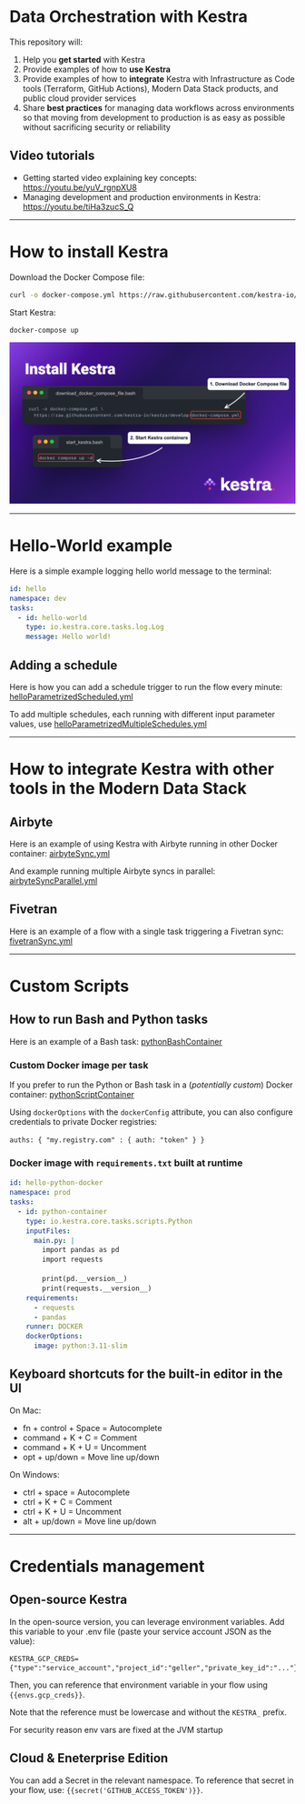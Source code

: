 # Data Orchestration with Kestra

This repository will:
1. Help you **get started** with Kestra
2. Provide examples of how to **use Kestra**
3. Provide examples of how to **integrate** Kestra with Infrastructure as Code tools (Terraform, GitHub Actions), Modern Data Stack products, and public cloud provider services
4. Share **best practices** for managing data workflows across environments so that moving from development to production is as easy as possible without sacrificing security or reliability

## Video tutorials

- Getting started video explaining key concepts: https://youtu.be/yuV_rgnpXU8
- Managing development and production environments in Kestra: https://youtu.be/tiHa3zucS_Q

---

# How to install Kestra

Download the Docker Compose file:

```sh
curl -o docker-compose.yml https://raw.githubusercontent.com/kestra-io/kestra/develop/docker-compose.yml
```

Start Kestra:

```sh
docker-compose up
```

![install.png](images/install.png)

---

# Hello-World example

Here is a simple example logging hello world message to the terminal:

```yaml
id: hello  
namespace: dev
tasks:
  - id: hello-world
    type: io.kestra.core.tasks.log.Log
    message: Hello world!
```

## Adding a schedule

Here is how you can add a schedule trigger to run the flow every minute: [helloParametrizedScheduled.yml](flows/helloParametrizedScheduled.yml)

To add multiple schedules, each running with different input parameter values, use [helloParametrizedMultipleSchedules.yml](flows/helloParametrizedMultipleSchedules.yml)

---

# How to integrate Kestra with other tools in the Modern Data Stack 

## Airbyte

Here is an example of using Kestra with Airbyte running in other Docker container: [airbyteSync.yml](flows/airbyteSync.yml)

And example running multiple Airbyte syncs in parallel: [airbyteSyncParallel.yml](flows/airbyteSyncParallel.yml) 

## Fivetran

Here is an example of a flow with a single task triggering a Fivetran sync: [fivetranSync.yml](flows/fivetranSync.yml)

---




# Custom Scripts

## How to run Bash and Python tasks

Here is an example of a Bash task: [pythonBashContainer](flows/pythonBashContainer.yml)


### Custom Docker image per task 

If you prefer to run the Python or Bash task in a (_potentially custom_) Docker container: [pythonScriptContainer](flows/pythonScriptContainer.yml)

Using `dockerOptions` with the `dockerConfig` attribute, you can also configure credentials to private Docker registries:

`auths: { "my.registry.com" : { auth: "token" } }`


### Docker image with `requirements.txt` built at runtime 


```yaml
id: hello-python-docker
namespace: prod
tasks:
  - id: python-container
    type: io.kestra.core.tasks.scripts.Python
    inputFiles:
      main.py: |
        import pandas as pd
        import requests
        
        print(pd.__version__)
        print(requests.__version__)
    requirements:
      - requests
      - pandas
    runner: DOCKER
    dockerOptions:
      image: python:3.11-slim
```


## Keyboard shortcuts for the built-in editor in the UI

On Mac:
- fn + control + Space = Autocomplete
- command + K + C = Comment
- command + K + U = Uncomment
- opt + up/down = Move line up/down

On Windows:
- ctrl + space = Autocomplete
- ctrl + K + C = Comment
- ctrl + K + U = Uncomment
- alt + up/down = Move line up/down

---

# Credentials management

## Open-source Kestra

In the open-source version, you can leverage environment variables. 
Add this variable to your .env file (paste your service account JSON as the value): 

```
KESTRA_GCP_CREDS={"type":"service_account","project_id":"geller","private_key_id":"..."}
```

Then, you can reference that environment variable in your flow using ``{{envs.gcp_creds}}``. 

Note that the reference must be lowercase and without the ``KESTRA_`` prefix.

For security reason env vars are fixed at the JVM startup

## Cloud & Eneterprise Edition

You can add a Secret in the relevant namespace. To reference that secret in your flow, use: ``{{secret('GITHUB_ACCESS_TOKEN')}}``.  


